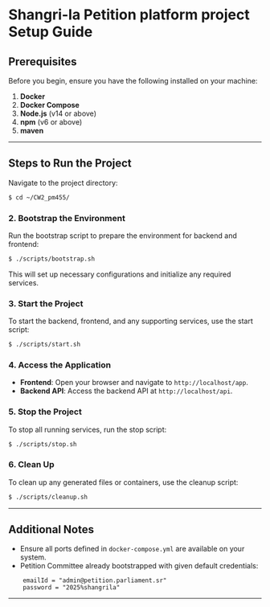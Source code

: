 # Shangri-la Petition platform project Setup Guide

## Prerequisites
Before you begin, ensure you have the following installed on your machine:

1. **Docker**
2. **Docker Compose**
3. **Node.js** (v14 or above)
4. **npm** (v6 or above)
5. **maven**

---

## Steps to Run the Project

Navigate to the project directory:

```bash
$ cd ~/CW2_pm455/
```

### 2. Bootstrap the Environment
Run the bootstrap script to prepare the environment for backend and frontend:

```bash
$ ./scripts/bootstrap.sh
```
This will set up necessary configurations and initialize any required services.

### 3. Start the Project
To start the backend, frontend, and any supporting services, use the start script:

```bash
$ ./scripts/start.sh
```

### 4. Access the Application
- **Frontend**: Open your browser and navigate to `http://localhost/app`.
- **Backend API**: Access the backend API at `http://localhost/api`.

### 5. Stop the Project
To stop all running services, run the stop script:

```bash
$ ./scripts/stop.sh
```

### 6. Clean Up
To clean up any generated files or containers, use the cleanup script:

```bash
$ ./scripts/cleanup.sh
```

---

## Additional Notes
- Ensure all ports defined in `docker-compose.yml` are available on your system.
- Petition Committee already bootstrapped with given default credentials:

```text
    emailId = "admin@petition.parliament.sr"
    password = "2025%shangrila"
```

---
